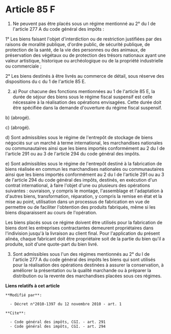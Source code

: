 # Article 85 F

1. Ne peuvent pas être placés sous un régime mentionné au 2° du I de l'article 277 A du code général des impôts : 

1° Les biens faisant l'objet d'interdiction ou de restriction justifiées par des raisons de moralité publique, d'ordre
public, de sécurité publique, de protection de la santé, de la vie des personnes ou des animaux, de préservation des végétaux
ou de protection des trésors nationaux ayant une valeur artistique, historique ou archéologique ou de la propriété
industrielle ou commerciale ; 

2° Les biens destinés à être livrés au commerce de détail, sous réserve des dispositions du c du 1 de l'article 85 E. 

2. a) Pour chacune des fonctions mentionnées au 1 de l'article 85 E, la durée de séjour des biens sous le régime fiscal
suspensif est celle nécessaire à la réalisation des opérations envisagées. Cette durée doit être spécifiée dans la demande
d'ouverture du régime fiscal suspensif. 

b) (abrogé).

c) (abrogé).

d) Sont admissibles sous le régime de l'entrepôt de stockage de biens négociés sur un marché à terme international, les
marchandises nationales ou communautaires ainsi que les biens importés conformément au 2 du I de l'article 291 ou au 3 de
l'article 294 du code général des impôts. 

e) Sont admissibles sous le régime de l'entrepôt destiné à la fabrication de biens réalisée en commun les marchandises
nationales ou communautaires ainsi que les biens importés conformément au 2 du I de l'article 291 ou au 3 de l'article 294 du
code général des impôts, destinés, en exécution d'un contrat international, à faire l'objet d'une ou plusieurs des opérations
suivantes : ouvraison, y compris le montage, l'assemblage et l'adaptation à d'autres biens, transformation, réparation, y
compris la remise en état et la mise au point, utilisation dans un processus de fabrication en vue de permettre ou de
faciliter l'obtention des produits fabriqués, même si les biens disparaissent au cours de l'opération. 

Les biens placés sous ce régime doivent être utilisés pour la fabrication de biens dont les entreprises contractantes
demeurent propriétaires dans l'indivision jusqu'à la livraison au client final. Pour l'application du présent alinéa, chaque
fabricant doit être propriétaire soit de la partie du bien qu'il a produite, soit d'une quote-part du bien livré. 

3. Sont admissibles sous l'un des régimes mentionnés au 2° du I de l'article 277 A du code général des impôts les biens qui
sont utilisés pour la réalisation des opérations destinées à assurer la conservation, à améliorer la présentation ou la
qualité marchande ou à préparer la distribution ou la revente des marchandises placées sous ces régimes.

**Liens relatifs à cet article**

	**Modifié par**:

	  - Décret n°2010-1397 du 12 novembre 2010 - art. 1

	**Cite**:

	  - Code général des impôts, CGI. - art. 291
	  - Code général des impôts, CGI. - art. 294
